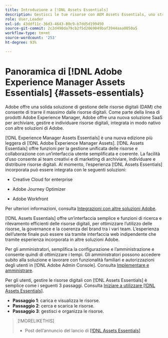 ```yaml
---
title: Introduzione a [!DNL Assets Essentials]
description: Gestisci le tue risorse con AEM Assets Essentials, uno strumento leggero che funziona nelle applicazioni Experience Cloud.
role: User,Leader
exl-id: 43ddf11c-36d3-4643-80c9-b7dd5d199450
source-git-commit: 2c2d490da79cb2f5d2069049baf3944aaa0050a5
workflow-type: tm+mt
source-wordcount: '253'
ht-degree: 93%

---
```


# Panoramica di [!DNL Adobe Experience Manager Assets Essentials] {#assets-essentials}

<!-- TBD: Update this banner to remove Beta label. 
![Banner image for beta docs](assets/do-not-localize/banner-image-beta-docs.png)
-->

Adobe offre una solida soluzione di gestione delle risorse digitali (DAM) che consente di trarre il massimo dalle risorse digitali. Come parte della linea di prodotti Adobe Experience Manager, Adobe offre una nuova soluzione SaaS per archiviare, gestire e individuare risorse digitali, integrata in modo nativo con altre soluzioni di Adobe.

[!DNL Experience Manager Assets Essentials] è una nuova edizione più leggera di [!DNL Adobe Experience Manager Assets]. [!DNL Assets Essentials] offre funzioni per la gestione unificata delle risorse e collaborazione con un’interfaccia utente semplificata e coerente. La facilità d’uso consente ai team creativi e di marketing di archiviare, individuare e distribuire risorse digitali. Al momento, l’esperienza [!DNL Assets Essentials] incorporata può essere integrata con le seguenti soluzioni:

* Creative Cloud for enterprise

* Adobe Journey Optimizer

* Adobe Workfront

Per ulteriori informazioni, consulta [Integrazioni con altre soluzioni Adobe](integration.md).

[!DNL Assets Essentials] offre un’interfaccia semplice e funzioni di ricerca e rilevamento efficienti delle risorse digitali, per ottimizzare l’utilizzo delle risorse, la governance e la coerenza del brand tra i vari team. L’esperienza dell’utente finale può essere sia tramite interfaccia web indipendente che tramite esperienza incorporata in altre soluzioni Adobe.

Per gli amministratori, semplifica la configurazione e l’amministrazione e consente quindi di ottimizzare i tempi. Gli amministratori possono accedere subito alla soluzione e lavorare con funzionalità familiari e autorizzazioni degli utenti in [!DNL Adobe Admin Console]. Consulta [Implementare e amministrare](/help/deploy-administer.md).

Per gli utenti, gestire le risorse digitali con [!DNL Assets Essentials] è semplice come i seguenti 3 passaggi. Consulta [Iniziare a utilizzare [!DNL Assets Essentials]](/help/get-started.md).

* **Passaggio 1**: carica e visualizza le risorse.
* **Passaggio 2**: cerca e scarica le risorse.
* **Passaggio 3**: gestisci e organizza le risorse.

>[!MORELIKETHIS]
>
>* Post dell’annuncio del lancio di [[!DNL Assets Essentials] ](https://blog.adobe.com/en/publish/2021/04/27/introducing-adobe-experience-manager-assets-essentials-to-simplify-collaboration-across-teams.html)

